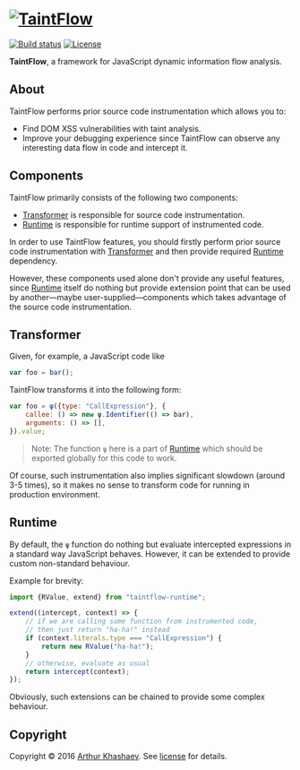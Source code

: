 # [![TaintFlow][taintflow-logo]][TaintFlow]

[![Build status][travis-image]][travis-url]
[![License][license-image]][license]

**TaintFlow**, a framework for JavaScript dynamic information flow analysis.

## About

TaintFlow performs prior source code instrumentation which allows you to:

* Find DOM XSS vulnerabilities with taint analysis.
* Improve your debugging experience since TaintFlow can observe any interesting
data flow in code and intercept it.

## Components

TaintFlow primarily consists of the following two components:

* [Transformer] is responsible for source code instrumentation.
* [Runtime] is responsible for runtime support of instrumented code.

In order to use TaintFlow features, you should firstly perform prior source code
instrumentation with [Transformer] and then provide required [Runtime]
dependency.

However, these components used alone don't provide any useful features, since
[Runtime] itself do nothing but provide extension point that can be used by
another—maybe user-supplied—components which takes advantage of the source code
instrumentation.

## Transformer

Given, for example, a JavaScript code like

```javascript
var foo = bar();
```

TaintFlow transforms it into the following form:

```javascript
var foo = ψ({type: "CallExpression"}, {
    callee: () => new ψ.Identifier(() => bar),
    arguments: () => [],
}).value;
```

> Note: The function `ψ` here is a part of [Runtime] which should be exported
> globally for this code to work.

Of course, such instrumentation also implies significant slowdown (around 3-5
times), so it makes no sense to transform code for running in production
environment.

## Runtime

By default, the `ψ` function do nothing but evaluate intercepted expressions
in a standard way JavaScript behaves. However, it can be extended to provide
custom non-standard behaviour.

Example for brevity:

```javascript
import {RValue, extend} from "taintflow-runtime";

extend((intercept, context) => {
    // if we are calling some function from instrumented code,
    // then just return "ha-ha!" instead
    if (context.literals.type === "CallExpression") {
        return new RValue("ha-ha!");
    }
    // otherwise, evaluate as usual
    return intercept(context);
});
```

Obviously, such extensions can be chained to provide some complex behaviour.

## Copyright

Copyright © 2016 [Arthur Khashaev]. See [license] for details.

[Arthur Khashaev]: https://khashaev.ru
[TaintFlow]: https://github.com/Invizory/taintflow
[license]: LICENSE.txt
[Transformer]: #transformer
[Runtime]: #runtime

[taintflow-logo]: https://khashaev.ru/static/taintflow.png
[travis-image]: https://api.travis-ci.com/Invizory/taintflow.svg?token=WkVhXoQxLrMaL8YrwSfP
[travis-url]: https://travis-ci.com/Invizory/taintflow
[license-image]: https://img.shields.io/badge/license-MIT-green.svg
